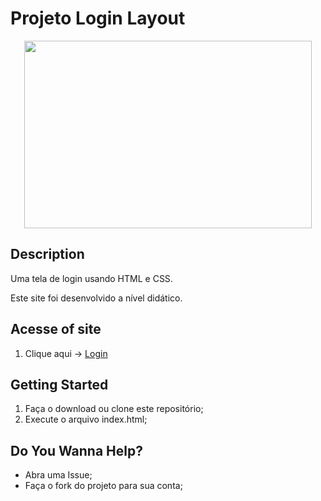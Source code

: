 # Projeto Login Layout

<p align="center">
  <img width="460" height="300" src="img/Captura de Tela 2022-01-13 às 20.59.12.png">
</p>

## Description
Uma tela de login usando HTML e CSS.

Este site foi desenvolvido a nível didático.

## Acesse of site
1. Clique aqui -> [Login](https://fernandognu.github.io/ProjetoLoginLayout/)

## Getting Started
1. Faça o download ou clone este repositório;
1. Execute o arquivo index.html;

## Do You Wanna Help?
* Abra uma Issue;
* Faça o fork do projeto para sua conta;
